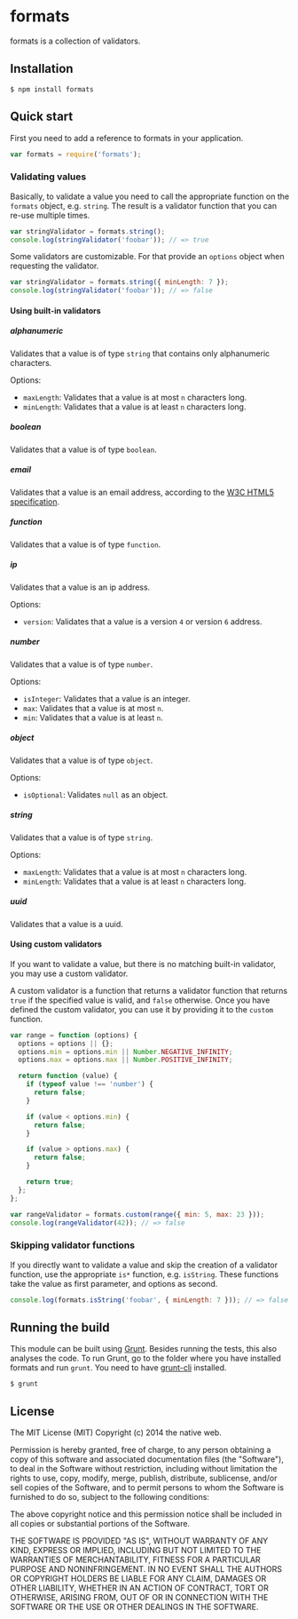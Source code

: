 # formats

formats is a collection of validators.

## Installation

    $ npm install formats

## Quick start

First you need to add a reference to formats in your application.

```javascript
var formats = require('formats');
```

### Validating values

Basically, to validate a value you need to call the appropriate function on the `formats` object, e.g. `string`. The result is a validator function that you can re-use multiple times.

```javascript
var stringValidator = formats.string();
console.log(stringValidator('foobar')); // => true
```

Some validators are customizable. For that provide an `options` object when requesting the validator.

```javascript
var stringValidator = formats.string({ minLength: 7 });
console.log(stringValidator('foobar')); // => false
```

#### Using built-in validators

##### alphanumeric

Validates that a value is of type `string` that contains only alphanumeric characters.

Options:

- `maxLength`: Validates that a value is at most `n` characters long.
- `minLength`: Validates that a value is at least `n` characters long.

##### boolean

Validates that a value is of type `boolean`.

##### email

Validates that a value is an email address, according to the [W3C HTML5 specification](http://www.w3.org/TR/html5/forms.html#valid-e-mail-address).

##### function

Validates that a value is of type `function`.

##### ip

Validates that a value is an ip address.

Options:

- `version`: Validates that a value is a version `4` or version `6` address.

##### number

Validates that a value is of type `number`.

Options:

- `isInteger`: Validates that a value is an integer.
- `max`: Validates that a value is at most `n`.
- `min`: Validates that a value is at least `n`.

##### object

Validates that a value is of type `object`.

Options:

- `isOptional`: Validates `null` as an object.

##### string

Validates that a value is of type `string`.

Options:

- `maxLength`: Validates that a value is at most `n` characters long.
- `minLength`: Validates that a value is at least `n` characters long.

##### uuid

Validates that a value is a uuid.

#### Using custom validators

If you want to validate a value, but there is no matching built-in validator, you may use a custom validator.

A custom validator is a function that returns a validator function that returns `true` if the specified value is valid, and `false` otherwise. Once you have defined the custom validator, you can use it by providing it to the `custom` function.

```javascript
var range = function (options) {
  options = options || {};
  options.min = options.min || Number.NEGATIVE_INFINITY;
  options.max = options.max || Number.POSITIVE_INFINITY;

  return function (value) {
    if (typeof value !== 'number') {
      return false;
    }

    if (value < options.min) {
      return false;
    }

    if (value > options.max) {
      return false;
    }

    return true;
  };
};

var rangeValidator = formats.custom(range({ min: 5, max: 23 }));
console.log(rangeValidator(42)); // => false
```

### Skipping validator functions

If you directly want to validate a value and skip the creation of a validator function, use the appropriate `is*` function, e.g. `isString`. These functions take the value as first parameter, and options as second.

```javascript
console.log(formats.isString('foobar', { minLength: 7 })); // => false
```

## Running the build

This module can be built using [Grunt](http://gruntjs.com/). Besides running the tests, this also analyses the code. To run Grunt, go to the folder where you have installed formats and run `grunt`. You need to have [grunt-cli](https://github.com/gruntjs/grunt-cli) installed.

    $ grunt

## License

The MIT License (MIT)
Copyright (c) 2014 the native web.

Permission is hereby granted, free of charge, to any person obtaining a copy of this software and associated documentation files (the "Software"), to deal in the Software without restriction, including without limitation the rights to use, copy, modify, merge, publish, distribute, sublicense, and/or sell copies of the Software, and to permit persons to whom the Software is furnished to do so, subject to the following conditions:

The above copyright notice and this permission notice shall be included in all copies or substantial portions of the Software.

THE SOFTWARE IS PROVIDED "AS IS", WITHOUT WARRANTY OF ANY KIND, EXPRESS OR IMPLIED, INCLUDING BUT NOT LIMITED TO THE WARRANTIES OF MERCHANTABILITY, FITNESS FOR A PARTICULAR PURPOSE AND NONINFRINGEMENT. IN NO EVENT SHALL THE AUTHORS OR COPYRIGHT HOLDERS BE LIABLE FOR ANY CLAIM, DAMAGES OR OTHER LIABILITY, WHETHER IN AN ACTION OF CONTRACT, TORT OR OTHERWISE, ARISING FROM, OUT OF OR IN CONNECTION WITH THE SOFTWARE OR THE USE OR OTHER DEALINGS IN THE SOFTWARE.
